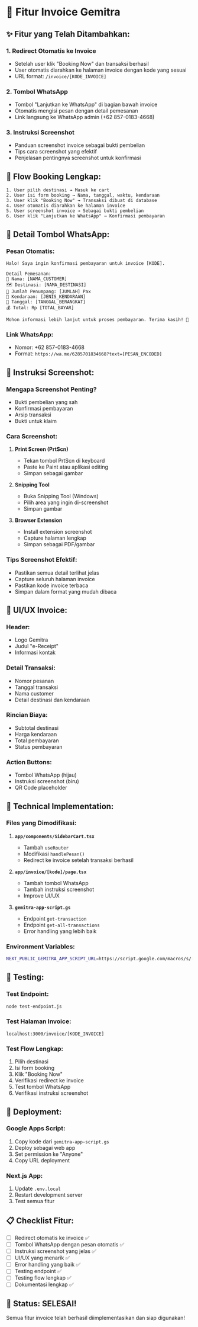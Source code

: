 # 🎯 Fitur Invoice Gemitra

## ✨ **Fitur yang Telah Ditambahkan:**

### **1. Redirect Otomatis ke Invoice**
- Setelah user klik "Booking Now" dan transaksi berhasil
- User otomatis diarahkan ke halaman invoice dengan kode yang sesuai
- URL format: `/invoice/[KODE_INVOICE]`

### **2. Tombol WhatsApp**
- Tombol "Lanjutkan ke WhatsApp" di bagian bawah invoice
- Otomatis mengisi pesan dengan detail pemesanan
- Link langsung ke WhatsApp admin (+62 857-0183-4668)

### **3. Instruksi Screenshot**
- Panduan screenshot invoice sebagai bukti pembelian
- Tips cara screenshot yang efektif
- Penjelasan pentingnya screenshot untuk konfirmasi

## 🔄 **Flow Booking Lengkap:**

```
1. User pilih destinasi → Masuk ke cart
2. User isi form booking → Nama, tanggal, waktu, kendaraan
3. User klik "Booking Now" → Transaksi dibuat di database
4. User otomatis diarahkan ke halaman invoice
5. User screenshot invoice → Sebagai bukti pembelian
6. User klik "Lanjutkan ke WhatsApp" → Konfirmasi pembayaran
```

## 📱 **Detail Tombol WhatsApp:**

### **Pesan Otomatis:**
```
Halo! Saya ingin konfirmasi pembayaran untuk invoice [KODE].

Detail Pemesanan:
👤 Nama: [NAMA_CUSTOMER]
🗺️ Destinasi: [NAMA_DESTINASI]
👥 Jumlah Penumpang: [JUMLAH] Pax
🚗 Kendaraan: [JENIS_KENDARAAN]
📅 Tanggal: [TANGGAL_BERANGKAT]
💰 Total: Rp [TOTAL_BAYAR]

Mohon informasi lebih lanjut untuk proses pembayaran. Terima kasih! 🙏
```

### **Link WhatsApp:**
- Nomor: +62 857-0183-4668
- Format: `https://wa.me/6285701834668?text=[PESAN_ENCODED]`

## 📸 **Instruksi Screenshot:**

### **Mengapa Screenshot Penting?**
- Bukti pembelian yang sah
- Konfirmasi pembayaran
- Arsip transaksi
- Bukti untuk klaim

### **Cara Screenshot:**
1. **Print Screen (PrtScn)**
   - Tekan tombol PrtScn di keyboard
   - Paste ke Paint atau aplikasi editing
   - Simpan sebagai gambar

2. **Snipping Tool**
   - Buka Snipping Tool (Windows)
   - Pilih area yang ingin di-screenshot
   - Simpan gambar

3. **Browser Extension**
   - Install extension screenshot
   - Capture halaman lengkap
   - Simpan sebagai PDF/gambar

### **Tips Screenshot Efektif:**
- Pastikan semua detail terlihat jelas
- Capture seluruh halaman invoice
- Pastikan kode invoice terbaca
- Simpan dalam format yang mudah dibaca

## 🎨 **UI/UX Invoice:**

### **Header:**
- Logo Gemitra
- Judul "e-Receipt"
- Informasi kontak

### **Detail Transaksi:**
- Nomor pesanan
- Tanggal transaksi
- Nama customer
- Detail destinasi dan kendaraan

### **Rincian Biaya:**
- Subtotal destinasi
- Harga kendaraan
- Total pembayaran
- Status pembayaran

### **Action Buttons:**
- Tombol WhatsApp (hijau)
- Instruksi screenshot (biru)
- QR Code placeholder

## 🔧 **Technical Implementation:**

### **Files yang Dimodifikasi:**
1. **`app/components/SidebarCart.tsx`**
   - Tambah `useRouter`
   - Modifikasi `handlePesan()`
   - Redirect ke invoice setelah transaksi berhasil

2. **`app/invoice/[kode]/page.tsx`**
   - Tambah tombol WhatsApp
   - Tambah instruksi screenshot
   - Improve UI/UX

3. **`gemitra-app-script.gs`**
   - Endpoint `get-transaction`
   - Endpoint `get-all-transactions`
   - Error handling yang lebih baik

### **Environment Variables:**
```bash
NEXT_PUBLIC_GEMITRA_APP_SCRIPT_URL=https://script.google.com/macros/s/[SCRIPT_ID]/exec
```

## 🧪 **Testing:**

### **Test Endpoint:**
```bash
node test-endpoint.js
```

### **Test Halaman Invoice:**
```
localhost:3000/invoice/[KODE_INVOICE]
```

### **Test Flow Lengkap:**
1. Pilih destinasi
2. Isi form booking
3. Klik "Booking Now"
4. Verifikasi redirect ke invoice
5. Test tombol WhatsApp
6. Verifikasi instruksi screenshot

## 🚀 **Deployment:**

### **Google Apps Script:**
1. Copy kode dari `gemitra-app-script.gs`
2. Deploy sebagai web app
3. Set permission ke "Anyone"
4. Copy URL deployment

### **Next.js App:**
1. Update `.env.local`
2. Restart development server
3. Test semua fitur

## 📋 **Checklist Fitur:**

- [ ] Redirect otomatis ke invoice ✅
- [ ] Tombol WhatsApp dengan pesan otomatis ✅
- [ ] Instruksi screenshot yang jelas ✅
- [ ] UI/UX yang menarik ✅
- [ ] Error handling yang baik ✅
- [ ] Testing endpoint ✅
- [ ] Testing flow lengkap ✅
- [ ] Dokumentasi lengkap ✅

## 🎉 **Status: SELESAI!**

Semua fitur invoice telah berhasil diimplementasikan dan siap digunakan!

